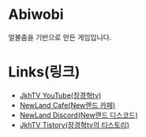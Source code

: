 # Abiwobi

얼불춤을 기반으로 만든 게임입니다.

# **Links(링크)**

* [JkhTV YouTube(장경혁tv)](https://www.youtube.com/@NewLand2019-JkhTV)
* [NewLand Cafe(New랜드 카페)](https://cafe.naver.com/2019newland)
* [NewLand Discord(New랜드 디스코드)](https://discord.gg/2J646MaZGA)
* [JkhTV Tistory(장경혁tv의 티스토리)](https://jkhtv.tistory.com)
